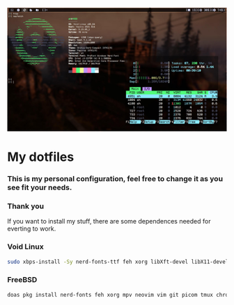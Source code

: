 ![Void_DWM](Void_DWM.jpg)
# My dotfiles

### This is my personal configuration, feel free to change it as you see fit your needs.

### Thank you

If you want to install my stuff, there are some dependences needed for everting to work.

### Void Linux

```sh
sudo xbps-install -Sy nerd-fonts-ttf feh xorg libXft-devel libX11-devel libXinerama-devel lsd mpv mpd ncmpcpp zathura neovim vim gvim newsboat picom alacritty lxappearance alsa-utils htop tmux ranger qutebrowser chromium ffmpeg rsync ueberzug mediainfo base-devel clang yt-dlp clipmenu wget curl tree nodejs jq fzf terminus-font scrot ninja networkmanager linux-lts harfbuzz-devel git cmake bash-completion noto-fonts-emoji
```

### FreeBSD

```sh
doas pkg install nerd-fonts feh xorg mpv neovim vim git picom tmux chromium yt-dlp terminus-font bash noto-fonts-emoji
```
